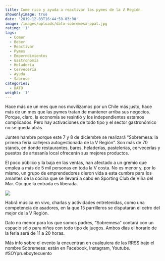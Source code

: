 ```yaml
---
title: Come rico y ayuda a reactivar las pymes de la V Región
showonlyimage: true
date: '2019-12-03T16:44:50-03:00'
image: /images/uploads/dato-sobremesa-ppal.jpg
rating: '1'
tags:
  - Comer
  - Beber
  - Reactivar
  - Pymes
  - Emperndimientos
  - Gastronomía
  - Heladería
  - Cervecería
  - Ayuda
  - Sabroso
categories:
  - DATO
weight: '1'
---
```

Hace más de un mes que nos movilizamos por un Chile más justo, hace más de un mes que las pymes tratan de mantener arriba sus negocios. Porque, claro, la economía se resintió y los independientes estamos complicados. Pero hay activaciones de todo tipo y el sector gastronómico no se queda atrás.

<!--more-->

Junten hambre porque este 7 y 8 de diciembre se realizará “Sobremesa: la primera feria callejera autogestionada de la V Región”. Son más de 70 stands, en donde restaurantes, bares, heladerías, pastelerías, cervecerías y puestos de artesanía local ofrecerán sus mejores productos. 

El poco público y la baja en las ventas, han afectado a un gremio que emplea a más de 5 mil personas en toda la V costa. No es menor y, por lo mismo, un grupo de emprendedores dieron vida a esta cumbre para los amantes de la cocina que se llevará a cabo en  Sporting Club de Viña del Mar. Ojo que la entrada es liberada.

![](/images/uploads/dato-sobremesa-storysobremesa.jpeg)

Habrá música en vivo, charlas y actividades entretenidas, como una competencia de asadores, en la que 15 parrilleros se disputarán el cetro del mejor de la V Región.

Dato no menor para los que somos padres, “Sobremesa” contará con un espacio sólo para niños con todo tipo de juegos. Ambos días el horario de la feria será de 11 a 20 horas. 

Más info sobre el evento la encuentran en cualquiera de las RRSS bajo el nombre Sobremesa: están en Facebook, Instagram, Youtube. #SOYprueboytecuento
